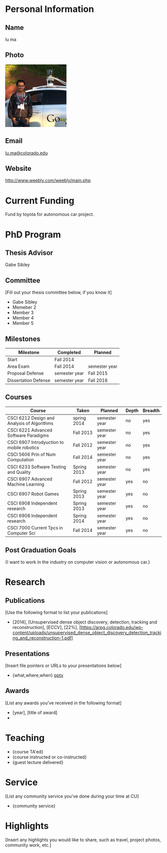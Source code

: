 # Personal Information

## Name
lu ma

## Photo
![](image/profile.jpg)

## Email
lu.ma@colorado.edu

## Website
http://www.weebly.com/weebly/main.php

# Current Funding
Fund by toyota for autonomous car project.

# PhD Program

## Thesis Advisor
Gabe Sibley

## Committee 
[Fill out your thesis committee below, if you know it]

* Gabe Sibley
* Memeber 2
* Member 3
* Member 4 
* Member 5

## Milestones

| Milestone            | Completed         | Planned           |         
| -------------------- | ----------------- | ----------------- |
| Start                | Fall 2014      |                   |
| Area Exam            | Fall 2014 | semester year |
| Proposal Defense     | semester year | Fall 2015 |
| Dissertation Defense | semester year | Fall 2016         |

## Courses

| Course           | Taken             | Planned            | Depth    | Breadth | 
| ---------------- | ----------------- | ------------------ | -------- | ------- |
| CSCI 6212 Design and Analysis of Algorithms | spring 2014 | semester year  | no | yes|
| CSCI 6221 Advanced Software Paradigms | Fall 2013 | semester year  | no | yes|
| CSCI 6907 Introdyuction to mobile robotics | Fall 2012 | semester year  | no | yes|
| CSCI 5606 Prin of Num Computation | Fall 2014 | semester year  | no | yes|
| CSCI 6233 Software Testing and Quality | Spring 2013 | semester year  | no | yes|
| CSCI 6907 Advanced Machine Learning | Fall 2012 | semester year  | yes | no|
| CSCI 6907 Robot Games | Spring 2013 | semester year  | yes | no|
| CSCI 6908 Independent research | Spring 2013 | semester year  | yes | no|
| CSCI 6908 Independent research | Spring 2014 | semester year  | yes | no|
| CSCI 7000 Current Tpcs in Computer Sci | Fall 2014 | semester year  | yes | no|

## Post Graduation Goals

{I want to work in the industry on computer vision or autonomous car.}

# Research

## Publications
[Use the following format to list your publications]

* [2014], [Unsupervised dense object discovery, detection, tracking and reconstruction], [ECCV], [22%], [https://arpg.colorado.edu/wp-content/uploads/unsupervised_dense_object_discovery_detection_tracking_and_reconstruction-1.pdf]

## Presentations
[Insert file pointers or URLs to your presentations below]
* {what,where,when} [pptx](files/presentation-file.pptx)
      
## Awards
[List any awards you've received in the following format]

* [year], [title of award]
* 

# Teaching

* {course TA'ed}
* {course instructed or co-instructed}
* {guest lecture delivered}

# Service
[List any community service you've done during your time at CU]

* {community service}

# Highlights
[Insert any highlights you would like to share, such as travel, project photos, community work, etc.]

